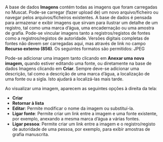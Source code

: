 A base de dados **Imagens** contém todas as imagens que foram carregadas no Muscat. Pode-se carregar (fazer upload de) um novo arquivo/ficheiro ou navegar pelos arquivos/ficheiros existentes. A base de dados é pensada para armazenar e exibir imagens que sirvam para ilustrar um detalhe de um registro, tal como uma marca d’água, uma encadernação ou uma amostra de grafia. Pode-se vincular imagens tanto a registros/registos de fontes como a registros/registos de autoridade. Versões digitais completas de fontes não devem ser carregadas aqui, mas através de link no campo **Recurso externo (856)**. Os seguintes formatos são permitidos: JPEG

Pode-se adicionar uma imagem tanto clicando em **Anexar uma nova imagem,** quando estiver editando uma fonte, ou diretamente na base de dados Imagens clicando em **Criar**. Sempre deve-se adicionar uma descrição, tal como a descrição de uma marca d’água, a localização de uma fonte ou a sigla. Isto ajudará a localizá-las mais tarde.

Ao visualizar uma imagem, aparecem as seguintes opções à direita da tela:
- **Criar**
- **Retornar à lista**
- **Editar**: Permite modificar o nome da imagem ou substituí-la.
- **Ligar fonte**: Permite criar um link entre a imagem e uma fonte existente, por exemplo, anexando a mesma marca d’água a várias fontes.
- **Ligar pessoa**: Permite criar um link entre a imagem e o registro/registo de autoridade de uma pessoa, por exemplo, para exibir amostras de grafia manuscrita.
